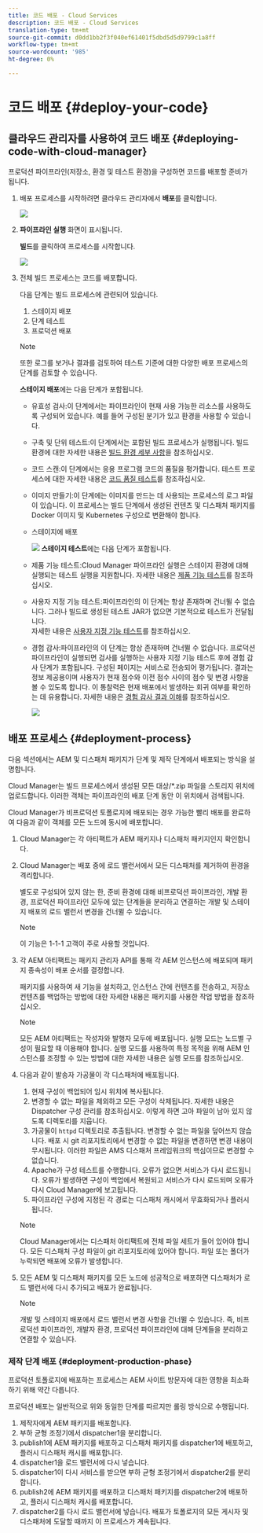 ```yaml
---
title: 코드 배포 - Cloud Services
description: 코드 배포 - Cloud Services
translation-type: tm+mt
source-git-commit: d0dd1bb2f3f040ef61401f5dbd5d5d9799c1a8ff
workflow-type: tm+mt
source-wordcount: '985'
ht-degree: 0%

---
```



# 코드 배포 {#deploy-your-code}

## 클라우드 관리자를 사용하여 코드 배포 {#deploying-code-with-cloud-manager}

프로덕션 파이프라인(저장소, 환경 및 테스트 환경)을 구성하면 코드를 배포할 준비가 됩니다.

1. 배포 프로세스를 시작하려면 클라우드 관리자에서 **배포**&#x200B;를 클릭합니다.

   ![](assets/deploy-code1.png)


1. **파이프라인 실행** 화면이 표시됩니다.

   **빌드**&#x200B;를 클릭하여 프로세스를 시작합니다.

   ![](assets/deploy-code2.png)

1. 전체 빌드 프로세스는 코드를 배포합니다.

   다음 단계는 빌드 프로세스에 관련되어 있습니다.

   1. 스테이지 배포
   1. 단계 테스트
   1. 프로덕션 배포

   >[!NOTE]
   >
   >또한 로그를 보거나 결과를 검토하여 테스트 기준에 대한 다양한 배포 프로세스의 단계를 검토할 수 있습니다.

   **스테이지 배포**&#x200B;에는 다음 단계가 포함됩니다.

   * 유효성 검사:이 단계에서는 파이프라인이 현재 사용 가능한 리소스를 사용하도록 구성되어 있습니다. 예를 들어 구성된 분기가 있고 환경을 사용할 수 있습니다.
   * 구축 및 단위 테스트:이 단계에서는 포함된 빌드 프로세스가 실행됩니다. 빌드 환경에 대한 자세한 내용은 [빌드 환경 세부 사항](/help/onboarding/getting-access-to-aem-in-cloud/build-environment-details.md)을 참조하십시오.
   * 코드 스캔:이 단계에서는 응용 프로그램 코드의 품질을 평가합니다. 테스트 프로세스에 대한 자세한 내용은 [코드 품질 테스트](/help/implementing/cloud-manager/code-quality-testing.md)를 참조하십시오.
   * 이미지 만들기:이 단계에는 이미지를 만드는 데 사용되는 프로세스의 로그 파일이 있습니다. 이 프로세스는 빌드 단계에서 생성된 컨텐츠 및 디스패처 패키지를 Docker 이미지 및 Kubernetes 구성으로 변환해야 합니다.
   * 스테이지에 배포

      ![](assets/stage-deployment.png)
   **스테이지 테스트**&#x200B;에는 다음 단계가 포함됩니다.

   * 제품 기능 테스트:Cloud Manager 파이프라인 실행은 스테이지 환경에 대해 실행되는 테스트 실행을 지원합니다.
자세한 내용은 [제품 기능 테스트](/help/implementing/cloud-manager/functional-testing.md#product-functional-testing)를 참조하십시오.

   * 사용자 지정 기능 테스트:파이프라인의 이 단계는 항상 존재하며 건너뛸 수 없습니다. 그러나 빌드로 생성된 테스트 JAR가 없으면 기본적으로 테스트가 전달됩니다.\
      자세한 내용은 [사용자 지정 기능 테스트](/help/implementing/cloud-manager/functional-testing.md#custom-functional-testing)를 참조하십시오.

   * 경험 감사:파이프라인의 이 단계는 항상 존재하며 건너뛸 수 없습니다. 프로덕션 파이프라인이 실행되면 검사를 실행하는 사용자 지정 기능 테스트 후에 경험 감사 단계가 포함됩니다. 구성된 페이지는 서비스로 전송되어 평가됩니다. 결과는 정보 제공용이며 사용자가 현재 점수와 이전 점수 사이의 점수 및 변경 사항을 볼 수 있도록 합니다. 이 통찰력은 현재 배포에서 발생하는 회귀 여부를 확인하는 데 유용합니다.
자세한 내용은 [경험 감사 결과 이해](/help/implementing/cloud-manager/experience-audit-testing.md)를 참조하십시오.

      ![](/help/implementing/cloud-manager/assets/deploy-testingscreen.png)





## 배포 프로세스 {#deployment-process}

다음 섹션에서는 AEM 및 디스패처 패키지가 단계 및 제작 단계에서 배포되는 방식을 설명합니다.

Cloud Manager는 빌드 프로세스에서 생성된 모든 대상/*.zip 파일을 스토리지 위치에 업로드합니다.  이러한 객체는 파이프라인의 배포 단계 동안 이 위치에서 검색됩니다.

Cloud Manager가 비프로덕션 토폴로지에 배포되는 경우 가능한 빨리 배포를 완료하여 다음과 같이 객체를 모든 노드에 동시에 배포합니다.

1. Cloud Manager는 각 아티팩트가 AEM 패키지나 디스패처 패키지인지 확인합니다.
1. Cloud Manager는 배포 중에 로드 밸런서에서 모든 디스패처를 제거하여 환경을 격리합니다.

   별도로 구성되어 있지 않는 한, 준비 환경에 대해 비프로덕션 파이프라인, 개발 환경, 프로덕션 파이프라인 모두에 있는 단계들을 분리하고 연결하는 개발 및 스테이지 배포의 로드 밸런서 변경을 건너뛸 수 있습니다.

   >[!NOTE]
   >
   >이 기능은 1-1-1 고객이 주로 사용할 것입니다.

1. 각 AEM 아티팩트는 패키지 관리자 API를 통해 각 AEM 인스턴스에 배포되며 패키지 종속성이 배포 순서를 결정합니다.

   패키지를 사용하여 새 기능을 설치하고, 인스턴스 간에 컨텐츠를 전송하고, 저장소 컨텐츠를 백업하는 방법에 대한 자세한 내용은 패키지를 사용한 작업 방법을 참조하십시오.

   >[!NOTE]
   >
   >모든 AEM 아티팩트는 작성자와 발행자 모두에 배포됩니다. 실행 모드는 노드별 구성이 필요할 때 이용해야 합니다. 실행 모드를 사용하여 특정 목적을 위해 AEM 인스턴스를 조정할 수 있는 방법에 대한 자세한 내용은 실행 모드를 참조하십시오.

1. 다음과 같이 발송자 가공물이 각 디스패처에 배포됩니다.

   1. 현재 구성이 백업되어 임시 위치에 복사됩니다.
   1. 변경할 수 없는 파일을 제외하고 모든 구성이 삭제됩니다. 자세한 내용은 Dispatcher 구성 관리를 참조하십시오. 이렇게 하면 고아 파일이 남아 있지 않도록 디렉토리를 지웁니다.
   1. 가공물이 `httpd` 디렉토리로 추출됩니다.  변경할 수 없는 파일을 덮어쓰지 않습니다. 배포 시 git 리포지토리에서 변경할 수 없는 파일을 변경하면 변경 내용이 무시됩니다.  이러한 파일은 AMS 디스패처 프레임워크의 핵심이므로 변경할 수 없습니다.
   1. Apache가 구성 테스트를 수행합니다. 오류가 없으면 서비스가 다시 로드됩니다. 오류가 발생하면 구성이 백업에서 복원되고 서비스가 다시 로드되며 오류가 다시 Cloud Manager에 보고됩니다.
   1. 파이프라인 구성에 지정된 각 경로는 디스패처 캐시에서 무효화되거나 플러시됩니다.

   >[!NOTE]
   >
   >Cloud Manager에서는 디스패처 아티팩트에 전체 파일 세트가 들어 있어야 합니다.  모든 디스패처 구성 파일이 git 리포지토리에 있어야 합니다. 파일 또는 폴더가 누락되면 배포에 오류가 발생합니다.

1. 모든 AEM 및 디스패처 패키지를 모든 노드에 성공적으로 배포하면 디스패처가 로드 밸런서에 다시 추가되고 배포가 완료됩니다.

   >[!NOTE]
   >
   >개발 및 스테이지 배포에서 로드 밸런서 변경 사항을 건너뛸 수 있습니다. 즉, 비프로덕션 파이프라인, 개발자 환경, 프로덕션 파이프라인에 대해 단계들을 분리하고 연결할 수 있습니다.

### 제작 단계 배포 {#deployment-production-phase}

프로덕션 토폴로지에 배포하는 프로세스는 AEM 사이트 방문자에 대한 영향을 최소화하기 위해 약간 다릅니다.

프로덕션 배포는 일반적으로 위와 동일한 단계를 따르지만 롤링 방식으로 수행됩니다.

1. 제작자에게 AEM 패키지를 배포합니다.
1. 부하 균형 조정기에서 dispatcher1을 분리합니다.
1. publish1에 AEM 패키지를 배포하고 디스패처 패키지를 dispatcher1에 배포하고, 플러시 디스패처 캐시를 배포합니다.
1. dispatcher1을 로드 밸런서에 다시 넣습니다.
1. dispatcher1이 다시 서비스를 받으면 부하 균형 조정기에서 dispatcher2를 분리합니다.
1. publish2에 AEM 패키지를 배포하고 디스패처 패키지를 dispatcher2에 배포하고, 플러시 디스패처 캐시를 배포합니다.
1. dispatcher2를 다시 로드 밸런서에 넣습니다.
배포가 토폴로지의 모든 게시자 및 디스패처에 도달할 때까지 이 프로세스가 계속됩니다.


